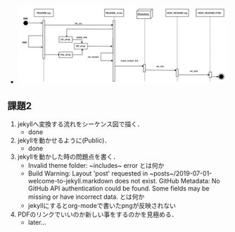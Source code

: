 -   ![](img/ornb.png)

課題2
-----

1.  jekyllへ変換する流れをシーケンス図で描く．
    -   done
2.  jekyllを動かせるように(Public)．
    -   done
3.  jekyllを動かした時の問題点を書く．
    -   Invalid theme folder: ~includes~ error とは何か
    -   Build Warning: Layout \'post\' requested in
        ~posts~/2019-07-01-welcome-to-jekyll.markdown does not exist.
        GitHub Metadata: No GitHub API authentication could be found.
        Some fields may be missing or have incorrect data. とは何か
    -   jekyllにするとorg-modeで書いたpngが反映されない
4.  PDFのリンクでいいのか新しい事をするのかを見極める．
    -   later...
